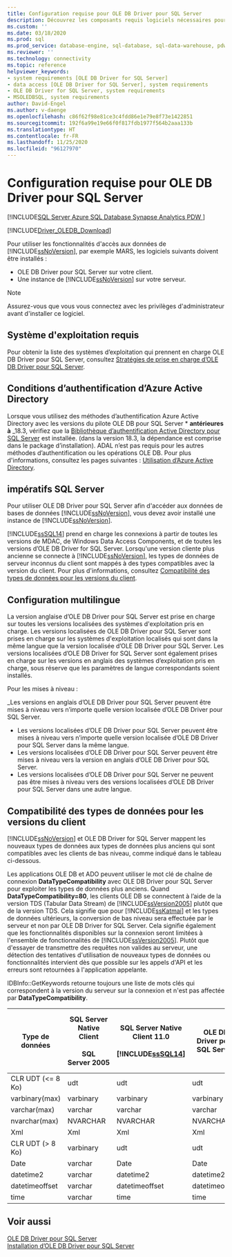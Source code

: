 ```yaml
---
title: Configuration requise pour OLE DB Driver pour SQL Server
description: Découvrez les composants requis logiciels nécessaires pour utiliser les fonctionnalités d’accès aux données de SQL Server telles que MARS dans OLE DB Driver pour SQL Server.
ms.custom: ''
ms.date: 03/18/2020
ms.prod: sql
ms.prod_service: database-engine, sql-database, sql-data-warehouse, pdw
ms.reviewer: ''
ms.technology: connectivity
ms.topic: reference
helpviewer_keywords:
- system requirements [OLE DB Driver for SQL Server]
- data access [OLE DB Driver for SQL Server], system requirements
- OLE DB Driver for SQL Server, system requirements
- MSOLEDBSQL, system requirements
author: David-Engel
ms.author: v-daenge
ms.openlocfilehash: c86f62f98e81ce3c4fdd86e1e79e8f73e1422851
ms.sourcegitcommit: 192f6a99e19e66f0f817fdb1977f564b2aaa133b
ms.translationtype: HT
ms.contentlocale: fr-FR
ms.lasthandoff: 11/25/2020
ms.locfileid: "96127970"
---
```

# <a name="system-requirements-for-ole-db-driver-for-sql-server"></a>Configuration requise pour OLE DB Driver pour SQL Server

[!INCLUDE[SQL Server Azure SQL Database Synapse Analytics PDW ](../../includes/applies-to-version/sql-asdb-asdbmi-asa-pdw.md)]

[!INCLUDE[Driver_OLEDB_Download](../../includes/driver_oledb_download.md)]

Pour utiliser les fonctionnalités d'accès aux données de [!INCLUDE[ssNoVersion](../../includes/ssnoversion-md.md)], par exemple MARS, les logiciels suivants doivent être installés :  

* OLE DB Driver pour SQL Server sur votre client.  
* Une instance de [!INCLUDE[ssNoVersion](../../includes/ssnoversion-md.md)] sur votre serveur.

> [!NOTE]  
> Assurez-vous que vous vous connectez avec les privilèges d'administrateur avant d'installer ce logiciel.  

## <a name="operating-system-requirements"></a>Système d'exploitation requis  

Pour obtenir la liste des systèmes d’exploitation qui prennent en charge OLE DB Driver pour SQL Server, consultez [Stratégies de prise en charge d’OLE DB Driver pour SQL Server](../oledb/applications/support-policies-for-oledb-driver-for-sql-server.md).  

## <a name="azure-active-directory-authentication-requirements"></a>Conditions d’authentification d’Azure Active Directory  

Lorsque vous utilisez des méthodes d’authentification Azure Active Directory avec les versions du pilote OLE DB pour SQL Server * **antérieures à** _18.3, vérifiez que la [Bibliothèque d’authentification Active Directory pour SQL Server](https://go.microsoft.com/fwlink/?LinkID=513072) est installée. (dans la version 18.3, la dépendance est comprise dans le package d’installation). ADAL n’est pas requis pour les autres méthodes d’authentification ou les opérations OLE DB. Pour plus d'informations, consultez les pages suivantes : [Utilisation d’Azure Active Directory](features/using-azure-active-directory.md).

## <a name="sql-server-requirements"></a>impératifs SQL Server  

Pour utiliser OLE DB Driver pour SQL Server afin d'accéder aux données de bases de données [!INCLUDE[ssNoVersion](../../includes/ssnoversion-md.md)], vous devez avoir installé une instance de [!INCLUDE[ssNoVersion](../../includes/ssnoversion-md.md)].  

[!INCLUDE[ssSQL14](../../includes/sssql14-md.md)] prend en charge les connexions à partir de toutes les versions de MDAC, de Windows Data Access Components, et de toutes les versions d’OLE DB Driver for SQL Server. Lorsqu'une version cliente plus ancienne se connecte à [!INCLUDE[ssNoVersion](../../includes/ssnoversion-md.md)], les types de données de serveur inconnus du client sont mappés à des types compatibles avec la version du client. Pour plus d'informations, consultez [Compatibilité des types de données pour les versions du client](#data-type-compatibility-for-client-versions).  

## <a name="cross-language-requirements"></a>Configuration multilingue  

La version anglaise d’OLE DB Driver pour SQL Server est prise en charge sur toutes les versions localisées des systèmes d'exploitation pris en charge. Les versions localisées de OLE DB Driver pour SQL Server sont prises en charge sur les systèmes d'exploitation localisés qui sont dans la même langue que la version localisée d’OLE DB Driver pour SQL Server. Les versions localisées d’OLE DB Driver for SQL Server sont également prises en charge sur les versions en anglais des systèmes d’exploitation pris en charge, sous réserve que les paramètres de langue correspondants soient installés.  

Pour les mises à niveau :  

_Les versions en anglais d’OLE DB Driver pour SQL Server peuvent être mises à niveau vers n’importe quelle version localisée d’OLE DB Driver pour SQL Server.  
* Les versions localisées d’OLE DB Driver pour SQL Server peuvent être mises à niveau vers n’importe quelle version localisée d’OLE DB Driver pour SQL Server dans la même langue.  
* Les versions localisées d’OLE DB Driver pour SQL Server peuvent être mises à niveau vers la version en anglais d’OLE DB Driver pour SQL Server.  
* Les versions localisées d’OLE DB Driver pour SQL Server ne peuvent pas être mises à niveau vers des versions localisées d’OLE DB Driver pour SQL Server dans une autre langue.  

## <a name="data-type-compatibility-for-client-versions"></a>Compatibilité des types de données pour les versions du client  

[!INCLUDE[ssNoVersion](../../includes/ssnoversion-md.md)] et OLE DB Driver for SQL Server mappent les nouveaux types de données aux types de données plus anciens qui sont compatibles avec les clients de bas niveau, comme indiqué dans le tableau ci-dessous.  

Les applications OLE DB et ADO peuvent utiliser le mot clé de chaîne de connexion **DataTypeCompatibility** avec OLE DB Driver pour SQL Server pour exploiter les types de données plus anciens. Quand **DataTypeCompatibility=80**, les clients OLE DB se connectent à l’aide de la version TDS (Tabular Data Stream) de [!INCLUDE[ssVersion2005](../../includes/ssversion2005-md.md)] plutôt que de la version TDS. Cela signifie que pour [!INCLUDE[ssKatmai](../../includes/sskatmai-md.md)] et les types de données ultérieurs, la conversion de bas niveau sera effectuée par le serveur et non par OLE DB Driver for SQL Server. Cela signifie également que les fonctionnalités disponibles sur la connexion seront limitées à l'ensemble de fonctionnalités de [!INCLUDE[ssVersion2005](../../includes/ssversion2005-md.md)]. Plutôt que d'essayer de transmettre des requêtes non valides au serveur, une détection des tentatives d'utilisation de nouveaux types de données ou fonctionnalités intervient dès que possible sur les appels d'API et les erreurs sont retournées à l'application appelante.  

IDBInfo::GetKeywords retourne toujours une liste de mots clés qui correspondent à la version du serveur sur la connexion et n'est pas affectée par **DataTypeCompatibility**.  

|Type de données|SQL Server Native Client<br /><br />SQL Server 2005|SQL Server Native Client 11.0<br /><br /> [!INCLUDE[ssSQL14](../../includes/sssql14-md.md)]|OLE DB Driver pour SQL Server|Windows Data Access Components, MDAC et<br /><br /> applications OLE DB Driver pour SQL Server avec DataTypeCompatibility=80|  
|---------------|--------------------------------------------------|-------------------------------------------------------------|-------------------------------------------------------------|-------------------------------------------------------------------------------------------------------------------------------|  
|CLR UDT (\<= 8 Ko)|udt|udt|udt|Varbinary|  
|varbinary(max)|varbinary|varbinary|varbinary|Image|  
|varchar(max)|varchar|varchar|varchar|Texte|  
|nvarchar(max)|NVARCHAR|NVARCHAR|NVARCHAR|Ntext|  
|Xml|Xml|Xml|Xml|Ntext|  
|CLR UDT (> 8 Ko)|varbinary|udt|udt|Image|  
|Date|varchar|Date|Date|Varchar|  
|datetime2|varchar|datetime2|datetime2|Varchar|  
|datetimeoffset|varchar|datetimeoffset|datetimeoffset|Varchar|  
|time|varchar|time|time|Varchar|  

## <a name="see-also"></a>Voir aussi  

[OLE DB Driver pour SQL Server](../oledb/oledb-driver-for-sql-server.md)  
[Installation d’OLE DB Driver pour SQL Server](../oledb/applications/installing-oledb-driver-for-sql-server.md)  
